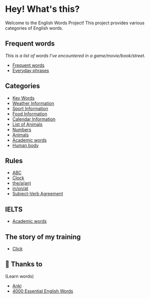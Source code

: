 # Hey! What's this?

Welcome to the English Words Project! This project provides various categories of English words.

## Frequent words

*This is a list of words I've encountered in a game/movie/book/street.*

- [Frequent words](frequently_occurring_words.md)
- [Everyday phrases](everyday_phrases.md)

## Categories

- [Key Words](group_words/key_words.md)
- [Weather Information](group_words/weather_info.md)
- [Sport Information](group_words/sport_info.md)
- [Food Information](group_words/food_info.md)
- [Calendar Information](group_words/calendar_info.md)
- [List of Animals](group_words/animals_info.md)
- [Numbers](group_words/numbers_info.md)
- [Animals](group_words/animals_info.md)
- [Academic words](group_words/academic_info.md)
- [Human body](group_words/human_body.md)

## Rules

- [ABC](rules/alphabet.md)
- [Clock](rules/clock.md)
- [the/a(an)](rules/the_or_a.md)
- [in/on/at](rules/in_on_at.md)
- [Subject-Verb Agreement](rules/subject_verb_areement.md)

## IELTS

- [Academic words](group_words/academic_info.md)

## The story of my training

- [Click](log_dialog)

## 💝 Thanks to

(Learn words)
- [Anki](https://apps.ankiweb.net/)
- [4000 Essential English Words](https://ankiweb.net/shared/info/1104981491)
